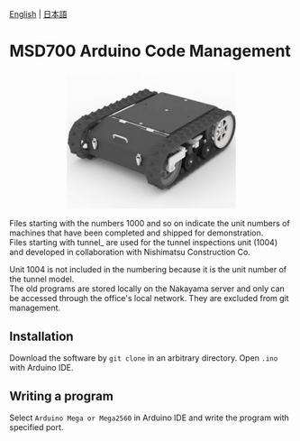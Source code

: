 [English](README.en.md) | [日本語](README.md)

# MSD700 Arduino Code Management

<div align="center">
<img src="./photo/100x.png" width="300" />
</div>

Files starting with the numbers 1000 and so on indicate the unit numbers of machines that have been completed and shipped for demonstration. <br />
Files starting with tunnel_ are used for the tunnel inspections unit (1004) and developed in collaboration with Nishimatsu Construction Co.

Unit 1004 is not included in the numbering because it is the unit number of the tunnel model. <br />
The old programs are stored locally on the Nakayama server and only can be accessed through the office's local network. They are excluded from git management.

## Installation
Download the software by `git clone` in an arbitrary directory.
Open `.ino` with Arduino IDE.

## Writing a program
Select `Arduino Mega or Mega2560` in Arduino IDE and write the program with specified port.
